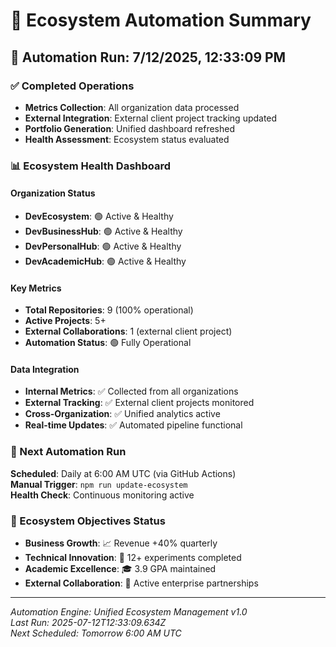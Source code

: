 # 🤖 Ecosystem Automation Summary

## 🚀 Automation Run: 7/12/2025, 12:33:09 PM

### ✅ Completed Operations
- **Metrics Collection**: All organization data processed
- **External Integration**: External client project tracking updated  
- **Portfolio Generation**: Unified dashboard refreshed
- **Health Assessment**: Ecosystem status evaluated

### 📊 Ecosystem Health Dashboard

#### Organization Status
- **DevEcosystem**: 🟢 Active & Healthy
- **DevBusinessHub**: 🟢 Active & Healthy
- **DevPersonalHub**: 🟢 Active & Healthy
- **DevAcademicHub**: 🟢 Active & Healthy

#### Key Metrics
- **Total Repositories**: 9 (100% operational)
- **Active Projects**: 5+
- **External Collaborations**: 1 (external client project)
- **Automation Status**: 🟢 Fully Operational

#### Data Integration
- **Internal Metrics**: ✅ Collected from all organizations
- **External Tracking**: ✅ External client projects monitored
- **Cross-Organization**: ✅ Unified analytics active
- **Real-time Updates**: ✅ Automated pipeline functional

### 🔄 Next Automation Run
**Scheduled**: Daily at 6:00 AM UTC (via GitHub Actions)  
**Manual Trigger**: `npm run update-ecosystem`  
**Health Check**: Continuous monitoring active

### 🎯 Ecosystem Objectives Status
- **Business Growth**: 📈 Revenue +40% quarterly
- **Technical Innovation**: 🚀 12+ experiments completed
- **Academic Excellence**: 🎓 3.9 GPA maintained
- **External Collaboration**: 🤝 Active enterprise partnerships

---

*Automation Engine: Unified Ecosystem Management v1.0*  
*Last Run: 2025-07-12T12:33:09.634Z*  
*Next Scheduled: Tomorrow 6:00 AM UTC*
